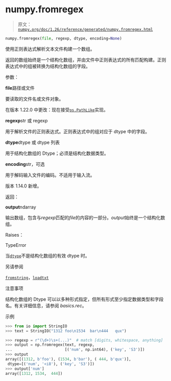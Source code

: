 # numpy.fromregex

> 原文：[`numpy.org/doc/1.26/reference/generated/numpy.fromregex.html`](https://numpy.org/doc/1.26/reference/generated/numpy.fromregex.html)

```py
numpy.fromregex(file, regexp, dtype, encoding=None)
```

使用正则表达式解析文本文件构建一个数组。

返回的数组始终是一个结构化数组，并由文件中正则表达式的所有匹配构建。正则表达式中的组被转换为结构化数组的字段。

参数：

**file**路径或文件

要读取的文件名或文件对象。

在版本 1.22.0 中更改：现在接受[`os.PathLike`](https://docs.python.org/zh-cn/3/library/os.html#os.PathLike "(在 Python v3.11 中)")实现。

**regexp**str 或 regexp

用于解析文件的正则表达式。正则表达式中的组对应于 dtype 中的字段。

**dtype**dtype 或 dtype 列表

用于结构化数组的 Dtype；必须是结构化数据类型。

**encoding**str，可选

用于解码输入文件的编码。不适用于输入流。

版本 1.14.0 新增。

返回：

**output**ndarray

输出数组，包含与*regexp*匹配的*file*的内容的一部分。*output*始终是一个结构化数组。

Raises：

TypeError

当[`dtype`](https://numpy.org/doc/1.26/reference/generated/numpy.dtype.html#numpy.dtype "numpy.dtype")不是结构化数组的有效 dtype 时。

另请参阅

[`fromstring`](https://numpy.org/doc/1.26/reference/generated/numpy.fromstring.html#numpy.fromstring "numpy.fromstring")，[`loadtxt`](https://numpy.org/doc/1.26/reference/generated/numpy.loadtxt.html#numpy.loadtxt "numpy.loadtxt")

注意事项

结构化数组的 Dtype 可以以多种形式指定，但所有形式至少指定数据类型和字段名。有关详细信息，请参阅 *basics.rec*。

示例

```py
>>> from io import StringIO
>>> text = StringIO("1312 foo\n1534  bar\n444   qux") 
```

```py
>>> regexp = r"(\d+)\s+(...)"  # match [digits, whitespace, anything]
>>> output = np.fromregex(text, regexp,
...                       [('num', np.int64), ('key', 'S3')])
>>> output
array([(1312, b'foo'), (1534, b'bar'), ( 444, b'qux')],
 dtype=[('num', '<i8'), ('key', 'S3')])
>>> output['num']
array([1312, 1534,  444]) 
```
